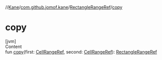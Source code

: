 //[Kane](../../index.md)/[com.github.jomof.kane](../index.md)/[RectangleRangeRef](index.md)/[copy](copy.md)



# copy  
[jvm]  
Content  
fun [copy](copy.md)(first: [CellRangeRef](../-cell-range-ref/index.md), second: [CellRangeRef](../-cell-range-ref/index.md)): [RectangleRangeRef](index.md)  



